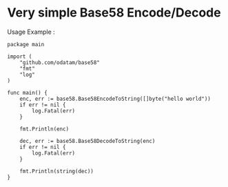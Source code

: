 # Very simple Base58 Encode/Decode

Usage Example :

```
package main

import (
    "github.com/odatam/base58" 
    "fmt"
    "log"
)

func main() {
	enc, err := base58.Base58EncodeToString([]byte("hello world"))
	if err != nil {
		log.Fatal(err)
	}		
	
	fmt.Println(enc)

	dec, err := base58.Base58DecodeToString(enc)
	if err != nil {
		log.Fatal(err)
	}
			
	fmt.Println(string(dec))
}

```
